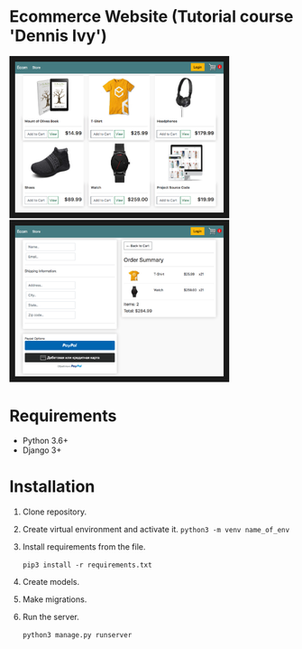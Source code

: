 <h1>Ecommerce Website (Tutorial course 'Dennis Ivy')</h1>

<img src="details/shp1.png" alt="html_css.png" border="10" width = 370 align = left/></a>
<img src="details/shp3.png" alt="html_css.png" border="10" width = 370 align = right/></a>


# Requirements
* Python 3.6+
* Django 3+


# Installation

1. Clone repository.
   
2. Create virtual environment and activate it.
    `python3 -m venv name_of_env`

3. Install requirements from the file.

   `pip3 install -r requirements.txt`

4. Create models.

5. Make migrations.

6. Run the server. 

     `python3 manage.py runserver`

